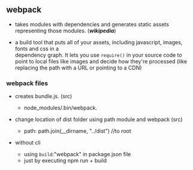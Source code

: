 ## webpack

- takes modules with dependencies and generates static assets representing those modules. 
  (***wikipedia***)

- a build tool that puts all of your assets, including javascript, images, fonts and css in a  
  dependency graph. It lets you use `require()` in your source code to point to local files like images and decide how they're processed (like replacing the path with a URL or pointing to a CDN)

 ### webpack files

 - creates bundle.js. (src)
 	+ node_modules/.bin/webpack.  


 - change location of dist folder using path module and webpack (src)
 	+ path: path.join(__dirname, "../dist")  //to root


 - without cli
 	+ using `build`:"webpack" in package.json file
 	+ just by executing npm run + build
